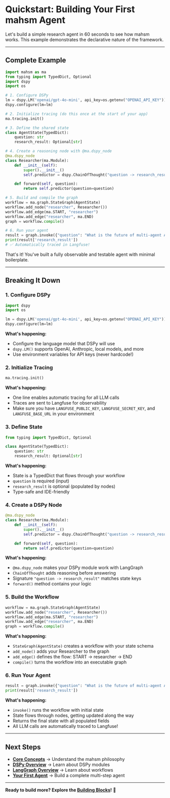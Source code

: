 # Quickstart: Building Your First mahsm Agent

Let's build a simple research agent in 60 seconds to see how mahsm works. This example demonstrates the declarative nature of the framework.

---

## Complete Example

```python
import mahsm as ma
from typing import TypedDict, Optional
import dspy
import os

# 1. Configure DSPy
lm = dspy.LM('openai/gpt-4o-mini', api_key=os.getenv("OPENAI_API_KEY"))
dspy.configure(lm=lm)

# 2. Initialize tracing (do this once at the start of your app)
ma.tracing.init()

# 3. Define the shared state
class AgentState(TypedDict):
    question: str
    research_result: Optional[str]

# 4. Create a reasoning node with @ma.dspy_node
@ma.dspy_node
class Researcher(ma.Module):
    def __init__(self):
        super().__init__()
        self.predictor = dspy.ChainOfThought("question -> research_result")

    def forward(self, question):
        return self.predictor(question=question)

# 5. Build and compile the graph
workflow = ma.graph.StateGraph(AgentState)
workflow.add_node("researcher", Researcher())
workflow.add_edge(ma.START, "researcher")
workflow.add_edge("researcher", ma.END)
graph = workflow.compile()

# 6. Run your agent
result = graph.invoke({"question": "What is the future of multi-agent AI systems?"})
print(result['research_result'])
# ✅ Automatically traced in Langfuse!
```

That's it! You've built a fully observable and testable agent with minimal boilerplate.

---

## Breaking It Down

### 1. Configure DSPy

```python
import dspy
import os

lm = dspy.LM('openai/gpt-4o-mini', api_key=os.getenv("OPENAI_API_KEY"))
dspy.configure(lm=lm)
```

**What's happening:**
- Configure the language model that DSPy will use
- `dspy.LM()` supports OpenAI, Anthropic, local models, and more
- Use environment variables for API keys (never hardcode!)

### 2. Initialize Tracing

```python
ma.tracing.init()
```

**What's happening:**
- One line enables automatic tracing for all LLM calls
- Traces are sent to Langfuse for observability
- Make sure you have `LANGFUSE_PUBLIC_KEY`, `LANGFUSE_SECRET_KEY`, and `LANGFUSE_BASE_URL` in your environment

### 3. Define State

```python
from typing import TypedDict, Optional

class AgentState(TypedDict):
    question: str
    research_result: Optional[str]
```

**What's happening:**
- State is a TypedDict that flows through your workflow
- `question` is required (input)
- `research_result` is optional (populated by nodes)
- Type-safe and IDE-friendly

### 4. Create a DSPy Node

```python
@ma.dspy_node
class Researcher(ma.Module):
    def __init__(self):
        super().__init__()
        self.predictor = dspy.ChainOfThought("question -> research_result")

    def forward(self, question):
        return self.predictor(question=question)
```

**What's happening:**
- `@ma.dspy_node` makes your DSPy module work with LangGraph
- `ChainOfThought` adds reasoning before answering
- Signature `"question -> research_result"` matches state keys
- `forward()` method contains your logic

### 5. Build the Workflow

```python
workflow = ma.graph.StateGraph(AgentState)
workflow.add_node("researcher", Researcher())
workflow.add_edge(ma.START, "researcher")
workflow.add_edge("researcher", ma.END)
graph = workflow.compile()
```

**What's happening:**
- `StateGraph(AgentState)` creates a workflow with your state schema
- `add_node()` adds your Researcher to the graph
- `add_edge()` defines the flow: START → researcher → END
- `compile()` turns the workflow into an executable graph

### 6. Run Your Agent

```python
result = graph.invoke({"question": "What is the future of multi-agent AI systems?"})
print(result['research_result'])
```

**What's happening:**
- `invoke()` runs the workflow with initial state
- State flows through nodes, getting updated along the way
- Returns the final state with all populated fields
- All LLM calls are automatically traced to Langfuse!

---

## Next Steps

- **[Core Concepts](core-concepts.md)** → Understand the mahsm philosophy
- **[DSPy Overview](../building-blocks/dspy/overview.md)** → Learn about DSPy modules
- **[LangGraph Overview](../building-blocks/langgraph/overview.md)** → Learn about workflows
- **[Your First Agent](../guides/first-agent.md)** → Build a complete multi-step agent

---

**Ready to build more? Explore the [Building Blocks](../building-blocks/dspy/overview.md)!** 🚀